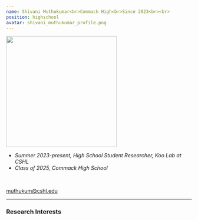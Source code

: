 ```yaml
---
name: Shivani Muthukumar<br>Commack High<br>Since 2023<br><br>
position: highschool
avatar: shivani_muthukumar_profile.png
---
```


<img width="300" src="{{site.baseurl}}/images/people/{{page.avatar}}" data-action="zoom">
<br>

- _Summer 2023-present, High School Student Researcher, Koo Lab at CSHL_ <br>
- _Class of 2025, Commack High School_ <br>

<br>

<a href="mailto:muthukum@cshl.edu"><i class="fa fa-envelope-o"></i> muthukum@cshl.edu</a><br>

<hr>

### Research Interests

<br>
<br>
<br>

&nbsp;
&nbsp;
&nbsp;
&nbsp;
&nbsp;
&nbsp;
&nbsp;
&nbsp;
&nbsp;
&nbsp;
&nbsp;
&nbsp;
&nbsp;
&nbsp;
&nbsp;
&nbsp;
&nbsp;
&nbsp;
&nbsp;
&nbsp;
&nbsp;
&nbsp;
&nbsp;
&nbsp;

